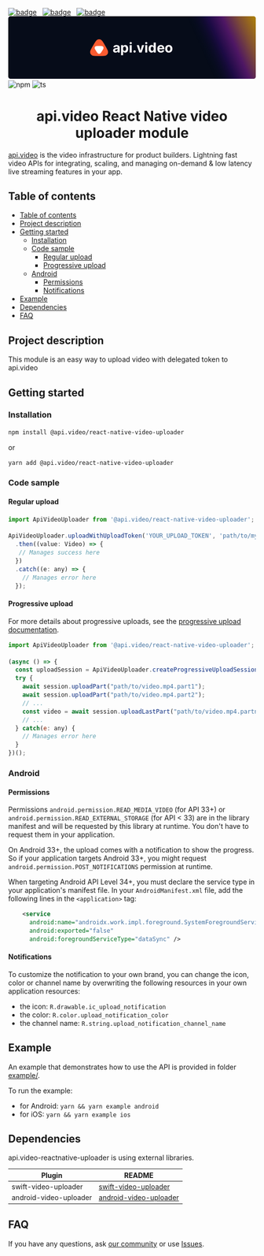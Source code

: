 <!--<documentation_excluded>-->
[![badge](https://img.shields.io/twitter/follow/api_video?style=social)](https://twitter.com/intent/follow?screen_name=api_video) &nbsp; [![badge](https://img.shields.io/github/stars/apivideo/api.video-reactnative-uploader?style=social)](https://github.com/apivideo/api.video-reactnative-uploader) &nbsp; [![badge](https://img.shields.io/discourse/topics?server=https%3A%2F%2Fcommunity.api.video)](https://community.api.video)
![](https://github.com/apivideo/.github/blob/main/assets/apivideo_banner.png)
![npm](https://img.shields.io/npm/v/@api.video/react-native-video-uploader) ![ts](https://badgen.net/badge/-/TypeScript/blue?icon=typescript&label)

<h1 align="center">api.video React Native video uploader module</h1>

[api.video](https://api.video) is the video infrastructure for product builders. Lightning fast video APIs for integrating, scaling, and managing on-demand & low latency live streaming features in your app.

## Table of contents

- [Table of contents](#table-of-contents)
- [Project description](#project-description)
- [Getting started](#getting-started)
  - [Installation](#installation)
  - [Code sample](#code-sample)
    - [Regular upload](#regular-upload)
    - [Progressive upload](#progressive-upload)
  - [Android](#android)
    - [Permissions](#permissions)
    - [Notifications](#notifications)
- [Example](#example)
- [Dependencies](#dependencies)
- [FAQ](#faq)

<!--</documentation_excluded>-->
<!--<documentation_only>
---
title: api.video React Native video uploader
meta: 
  description: The official api.video React Native video uploader for api.video. [api.video](https://api.video/) is the video infrastructure for product builders. Lightning fast video APIs for integrating, scaling, and managing on-demand & low latency live streaming features in your app.
---

# api.video React Native video uploader

[api.video](https://api.video/) is the video infrastructure for product builders. Lightning fast video APIs for integrating, scaling, and managing on-demand & low latency live streaming features in your app.

</documentation_only>-->
## Project description

This module is an easy way to upload video with delegated token to api.video

## Getting started

### Installation

```sh
npm install @api.video/react-native-video-uploader
```

or

```sh
yarn add @api.video/react-native-video-uploader
```

### Code sample

#### Regular upload

```js
import ApiVideoUploader from '@api.video/react-native-video-uploader';

ApiVideoUploader.uploadWithUploadToken('YOUR_UPLOAD_TOKEN', 'path/to/my-video.mp4')
  .then((value: Video) => {
   // Manages success here
  })
  .catch((e: any) => {
    // Manages error here
  });
```

#### Progressive upload

For more details about progressive uploads, see the [progressive upload documentation](https://docs.api.video/vod/progressive-upload).

```js
import ApiVideoUploader from '@api.video/react-native-video-uploader';

(async () => {
  const uploadSession = ApiVideoUploader.createProgressiveUploadSession({token: 'YOUR_UPLOAD_TOKEN'});
  try {
    await session.uploadPart("path/to/video.mp4.part1");
    await session.uploadPart("path/to/video.mp4.part2");
    // ...
    const video = await session.uploadLastPart("path/to/video.mp4.partn");
    // ...
  } catch(e: any) {
    // Manages error here
  }
})();
```

### Android

#### Permissions

Permissions `android.permission.READ_MEDIA_VIDEO` (for API 33+) or `android.permission.READ_EXTERNAL_STORAGE` (for API < 33) are in the library manifest and will be requested by this library at runtime. You don't have to request them in your application.

On Android 33+, the upload comes with a notification to show the progress. So if your application targets Android 33+, you might request `android.permission.POST_NOTIFICATIONS` permission at runtime.

When targeting Android API Level 34+, you must declare the service type in your application's manifest file.
In your `AndroidManifest.xml` file, add the following lines in the `<application>` tag:

```xml
    <service
      android:name="androidx.work.impl.foreground.SystemForegroundService"
      android:exported="false"
      android:foregroundServiceType="dataSync" />
```

#### Notifications

To customize the notification to your own brand, you can change the icon, color or channel name by overwriting the following resources in your own application resources:
  - the icon: `R.drawable.ic_upload_notification`
  - the color: `R.color.upload_notification_color`
  - the channel name: `R.string.upload_notification_channel_name`


## Example

An example that demonstrates how to use the API is provided in folder [example/](https://github.com/apivideo/api.video-reactnative-uploader/tree/main/example).

To run the example:
  - for Android:
`yarn && yarn example android`
  - for iOS:
`yarn && yarn example ios`

## Dependencies

api.video-reactnative-uploader is using external libraries.

| Plugin                 | README                   |
| ---------------------- | ------------------------ |
| swift-video-uploader   | [swift-video-uploader]   |
| android-video-uploader | [android-video-uploader] |

## FAQ

If you have any questions, ask [our community](https://community.api.video) or use [Issues].

[//]: # "These are reference links used in the body of this note and get stripped out when the markdown processor does its job. There is no need to format nicely because it shouldn't be seen. Thanks SO - http://stackoverflow.com/questions/4823468/store-comments-in-markdown-syntax"
[swift-video-uploader]: https://github.com/apivideo/api.video-swift-uploader
[android-video-uploader]: https://github.com/apivideo/api.video-android-uploader
[issues]: https://github.com/apivideo/api.video-reactnative-uploader/issues
